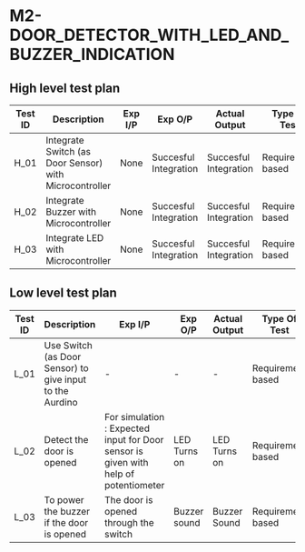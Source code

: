 
# M2-DOOR_DETECTOR_WITH_LED_AND_BUZZER_INDICATION

##  High level test plan
| **Test ID** | **Description**                                              | **Exp I/P** | **Exp O/P** | **Actual Output** |**Type Of Test**  |    
|-------------|--------------------------------------------------------------|------------|-------------|----------------|------------------|
|  H_01       | Integrate Switch (as Door Sensor) with Microcontroller |  None | Succesful Integration |Succesful Integration|Requirement based |
|  H_02       |Integrate Buzzer with Microcontroller|  None | Succesful Integration |Succesful Integration|Requirement based |
|  H_03       |Integrate LED with Microcontroller|  None | Succesful Integration |Succesful Integration|Requirement based |


##  Low level test plan

| **Test ID** | **Description**       | **Exp I/P** | **Exp O/P** | **Actual Output** |**Type Of Test**  |   
|-------------|--------------------------------------------------------------|------------|-------------|----------------|------------------|
|  L_01       | Use Switch (as Door Sensor) to give input to the Aurdino|  -  | -|-|Requirement based |
|  L_02       | Detect the door is opened |  For simulation : Expected input for Door sensor is given with help of potentiometer  | LED Turns on|LED Turns on|Requirement based |
|  L_03       | To power the buzzer if the door is opened | The door is opened through the switch |Buzzer sound| Buzzer Sound |Requirement based    |
